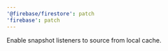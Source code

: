 ```yaml
---
'@firebase/firestore': patch
'firebase': patch
---
```

Enable snapshot listeners to source from local cache.
